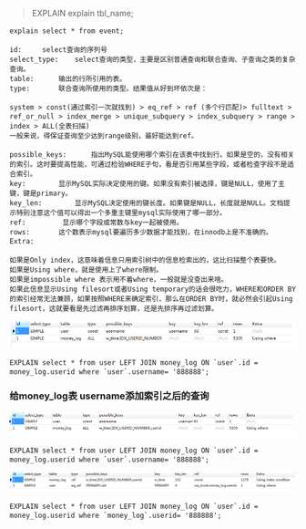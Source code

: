 > EXPLAIN           explain tbl_name;

    explain select * from event;  

    id:     select查询的序列号
    select_type:    select查询的类型，主要是区别普通查询和联合查询、子查询之类的复杂查询。
    table:      输出的行所引用的表。
    type:       联合查询所使用的类型。结果值从好到坏依次是：

    system > const(通过索引一次就找到) > eq_ref > ref (多个行匹配)> fulltext > ref_or_null > index_merge > unique_subquery > index_subquery > range > index > ALL(全表扫描)
    一般来说，得保证查询至少达到range级别，最好能达到ref。

    possible_keys:      指出MySQL能使用哪个索引在该表中找到行。如果是空的，没有相关的索引。这时要提高性能，可通过检验WHERE子句，看是否引用某些字段，或者检查字段不是适合索引。
    key:        显示MySQL实际决定使用的键。如果没有索引被选择，键是NULL，使用了主键，键是primary。
    key_len:        显示MySQL决定使用的键长度。如果键是NULL，长度就是NULL。文档提示特别注意这个值可以得出一个多重主键里mysql实际使用了哪一部分。
    ref:         显示哪个字段或常数与key一起被使用。
    rows:       这个数表示mysql要遍历多少数据才能找到，在innodb上是不准确的。
    Extra:

    如果是Only index，这意味着信息只用索引树中的信息检索出的，这比扫描整个表要快。
    如果是Using where，就是使用上了where限制。
    如果是impossible where 表示用不着where，一般就是没查出来啥。
    如果此信息显示Using filesort或者Using temporary的话会很吃力，WHERE和ORDER BY的索引经常无法兼顾，如果按照WHERE来确定索引，那么在ORDER BY时，就必然会引起Using filesort，这就要看是先过滤再排序划算，还是先排序再过滤划算。

![image](./explain.png)   

    EXPLAIN select * from user LEFT JOIN money_log ON `user`.id = money_log.userid where `user`.username= '888888';

### 给money_log表 username添加索引之后的查询

![image](./explain3.png)

    EXPLAIN select * from user LEFT JOIN money_log ON `user`.id = money_log.userid where `user`.username= '888888';

![image](./explain2.png)   

    EXPLAIN select * from user LEFT JOIN money_log ON `user`.id = money_log.userid where `money_log`.userid= '888888';
